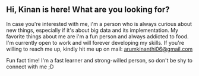 ## Hi, Kinan is here! What are you looking for?

In case you're interested with me, i'm a person who is always curious about new things, especially if it's about big data and its implementation. My favorite things about me are i'm a fun person and always addicted to food. I'm currently open to work and will forever developing my skills. If you're willing to reach me up, kindly hit me up on mail: arumkinanthi06@gmail.com

Fun fact time! I'm a fast learner and strong-willed person, so don't be shy to connect with me ;D


<!---
[![Top Langs](https://github-readme-stats-git-masterrstaa-rickstaa.vercel.app/api/top-langs/?username=arumkinanthi&theme=algolia&show_icons=true)](https://github.com/arumkinanthi/github-readme-stats)
[![Top Langs](https://github-readme-stats.vercel.app/api?username=arumkinanthi&theme=algolia&show_icons=true)](https://github.com/arumkinanthi)
--->
<!---
arumkinanthi/arumkinanthi is a ✨ special ✨ repository because its `README.md` (this file) appears on your GitHub profile.
You can click the Preview link to take a look at your changes.
--->
